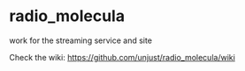 # radio_molecula
work for the streaming service and site

Check the wiki:
https://github.com/unjust/radio_molecula/wiki
